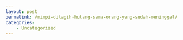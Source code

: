 ```yaml
---
layout: post
permalink: /mimpi-ditagih-hutang-sama-orang-yang-sudah-meninggal/
categories:
    - Uncategorized
---
```


